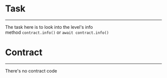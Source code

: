 # Task
<hr>

The task here is to look into the level's info method `contract.info()` or `await contract.info()`

# Contract
<hr>

There's no contract code

